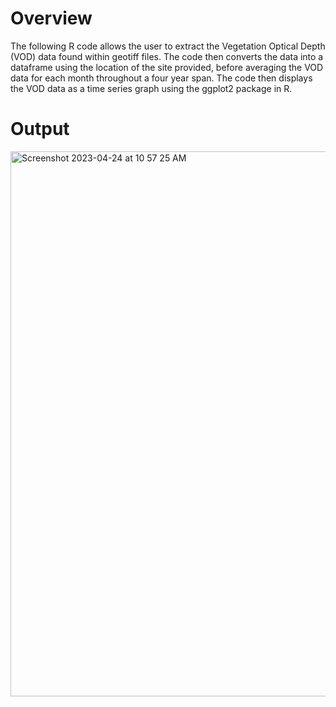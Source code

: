 # Overview
The following R code allows the user to extract the Vegetation Optical Depth (VOD) data found within geotiff files. The code then converts the data into a dataframe using the location of the site provided, before averaging the VOD data for each month throughout a four year span. The code then displays the VOD data as a time series graph using the ggplot2 package in R.

# Output
<img width="872" alt="Screenshot 2023-04-24 at 10 57 25 AM" src="https://user-images.githubusercontent.com/89235804/234077990-2037d2b7-7c7a-416d-81c6-d6de7fc239e4.png">
